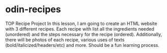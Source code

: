 # odin-recipes
TOP Recipe Project
In this lesson, I am going to create an HTML website with 3 different recipes. Each recipe with list all the ingredients needed (unordered) and the steps necessary for the recipe (ordered). Additionally, there will be photos of each recipe, various uses of texts (bold/italicized/headers/etc) and more. Should be a fun learning process.